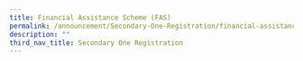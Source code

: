 ```yaml
---
title: Financial Assistance Scheme (FAS)
permalink: /announcement/Secondary-One-Registration/financial-assistance-scheme-fas
description: ""
third_nav_title: Secondary One Registration
---
```

